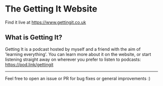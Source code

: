 # The Getting It Website

Find it live at https://www.gettingit.co.uk

## What is Getting It?

Getting It is a podcast hosted by myself and a friend with the aim of 'learning everything'. You can learn more about it on the website, or start listening straight away on wherever you prefer to listen to podcasts: https://pod.link/gettingit

---

Feel free to open an issue or PR for bug fixes or general improvements :)
